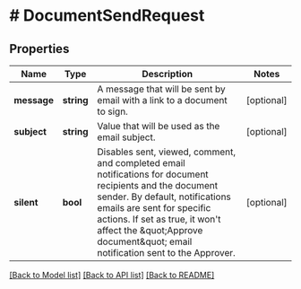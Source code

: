 # # DocumentSendRequest

## Properties

Name | Type | Description | Notes
------------ | ------------- | ------------- | -------------
**message** | **string** | A message that will be sent by email with a link to a document to sign. | [optional]
**subject** | **string** | Value that will be used as the email subject. | [optional]
**silent** | **bool** | Disables sent, viewed, comment, and completed email notifications for document recipients and the document sender. By default, notifications emails are sent for specific actions. If set as true, it won&#39;t affect the \&quot;Approve document\&quot; email notification sent to the Approver. | [optional]

[[Back to Model list]](../../README.md#models) [[Back to API list]](../../README.md#endpoints) [[Back to README]](../../README.md)
